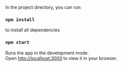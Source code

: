 In the project directory, you can run:

### `npm install`
to install all dependencies

### `npm start`

Runs the app in the development mode.\
Open [http://localhost:3000](http://localhost:3000) to view it in your browser.


